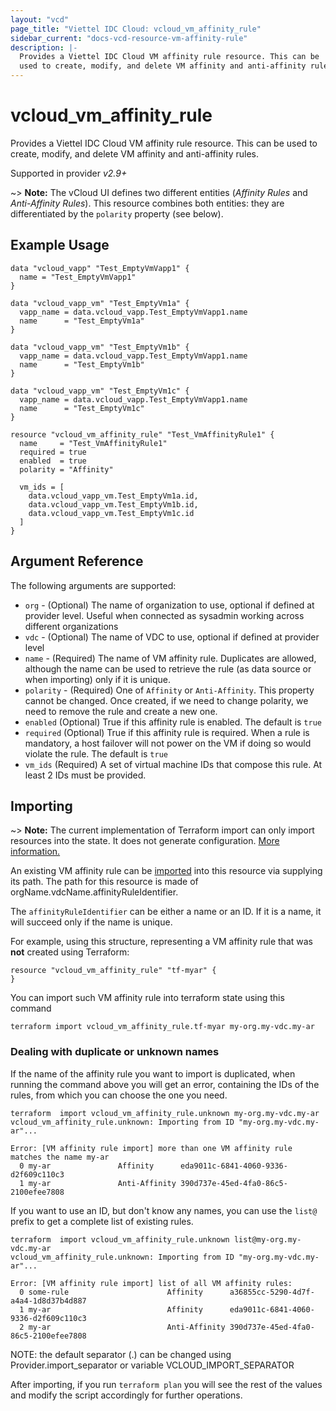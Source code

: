 ```yaml
---
layout: "vcd"
page_title: "Viettel IDC Cloud: vcloud_vm_affinity_rule"
sidebar_current: "docs-vcd-resource-vm-affinity-rule"
description: |-
  Provides a Viettel IDC Cloud VM affinity rule resource. This can be
  used to create, modify, and delete VM affinity and anti-affinity rules.
---
```


# vcloud\_vm\_affinity\_rule

Provides a Viettel IDC Cloud VM affinity rule resource. This can be
used to create, modify, and delete VM affinity and anti-affinity rules.

Supported in provider *v2.9+*

~> **Note:** The vCloud UI defines two different entities (*Affinity Rules* and *Anti-Affinity Rules*). This resource combines both
entities: they are differentiated by the `polarity` property (see below).

## Example Usage

```hcl
data "vcloud_vapp" "Test_EmptyVmVapp1" {
  name = "Test_EmptyVmVapp1"
}

data "vcloud_vapp_vm" "Test_EmptyVm1a" {
  vapp_name = data.vcloud_vapp.Test_EmptyVmVapp1.name
  name      = "Test_EmptyVm1a"
}

data "vcloud_vapp_vm" "Test_EmptyVm1b" {
  vapp_name = data.vcloud_vapp.Test_EmptyVmVapp1.name
  name      = "Test_EmptyVm1b"
}

data "vcloud_vapp_vm" "Test_EmptyVm1c" {
  vapp_name = data.vcloud_vapp.Test_EmptyVmVapp1.name
  name      = "Test_EmptyVm1c"
}

resource "vcloud_vm_affinity_rule" "Test_VmAffinityRule1" {
  name     = "Test_VmAffinityRule1"
  required = true
  enabled  = true
  polarity = "Affinity"

  vm_ids = [
    data.vcloud_vapp_vm.Test_EmptyVm1a.id,
    data.vcloud_vapp_vm.Test_EmptyVm1b.id,
    data.vcloud_vapp_vm.Test_EmptyVm1c.id
  ]
}
```
## Argument Reference

The following arguments are supported:

* `org` - (Optional) The name of organization to use, optional if defined at provider level. Useful when connected as sysadmin working across different organizations
* `vdc` - (Optional) The name of VDC to use, optional if defined at provider level
* `name` - (Required) The name of VM affinity rule. Duplicates are allowed, although the name can be used to retrieve
  the rule (as data source or when importing) only if it is unique.
* `polarity` - (Required) One of `Affinity` or `Anti-Affinity`. This property cannot be changed. Once created, if we
   need to change polarity, we need to remove the rule and create a new one.
* `enabled` (Optional) True if this affinity rule is enabled. The default is `true`
* `required` (Optional) True if this affinity rule is required. When a rule is mandatory, a host failover will not 
   power on the VM if doing so would violate the rule. The default is `true`
* `vm_ids` (Required) A set of virtual machine IDs that compose this rule. At least 2 IDs must be provided.

## Importing

~> **Note:** The current implementation of Terraform import can only import resources into the state. It does not generate
configuration. [More information.][docs-import]

An existing VM affinity rule can be [imported][docs-import] into this resource via supplying its path.
The path for this resource is made of orgName.vdcName.affinityRuleIdentifier.

The `affinityRuleIdentifier` can be either a name or an ID. If it is a name, it will succeed only if the name is unique.

For example, using this structure, representing a VM affinity rule that was **not** created using Terraform:

```hcl
resource "vcloud_vm_affinity_rule" "tf-myar" {
}
```

You can import such VM affinity rule into terraform state using this command

```
terraform import vcloud_vm_affinity_rule.tf-myar my-org.my-vdc.my-ar
```

### Dealing with duplicate or unknown names

If the name of the affinity rule you want to import is duplicated, when running the command above you will get an error,
containing the IDs of the rules, from which you can choose the one you need.

```
terraform  import vcloud_vm_affinity_rule.unknown my-org.my-vdc.my-ar
vcloud_vm_affinity_rule.unknown: Importing from ID "my-org.my-vdc.my-ar"...

Error: [VM affinity rule import] more than one VM affinity rule matches the name my-ar
  0 my-ar               Affinity      eda9011c-6841-4060-9336-d2f609c110c3
  1 my-ar               Anti-Affinity 390d737e-45ed-4fa0-86c5-2100efee7808
```

If you want to use an ID, but don't know any names, you can use the `list@` prefix to get a complete list of existing
rules.

```
terraform  import vcloud_vm_affinity_rule.unknown list@my-org.my-vdc.my-ar
vcloud_vm_affinity_rule.unknown: Importing from ID "my-org.my-vdc.my-ar"...

Error: [VM affinity rule import] list of all VM affinity rules:
  0 some-rule                      Affinity      a36855cc-5290-4d7f-a4a4-1d8d37b4d887
  1 my-ar                          Affinity      eda9011c-6841-4060-9336-d2f609c110c3
  2 my-ar                          Anti-Affinity 390d737e-45ed-4fa0-86c5-2100efee7808
```

NOTE: the default separator (.) can be changed using Provider.import_separator or variable VCLOUD_IMPORT_SEPARATOR

[docs-import]:https://www.terraform.io/docs/import/

After importing, if you run `terraform plan` you will see the rest of the values and modify the script accordingly for
further operations.

